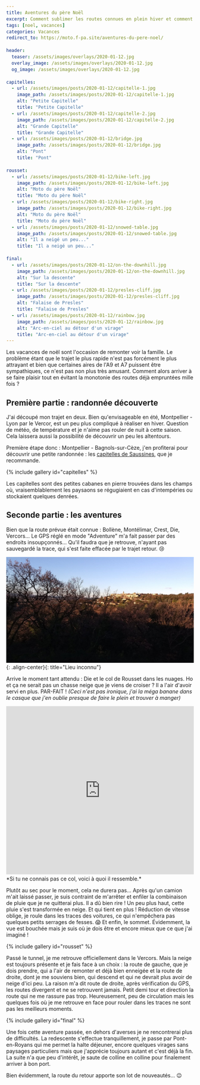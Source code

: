 ```yaml
---
title: Aventures du père Noël
excerpt: Comment sublimer les routes connues en plein hiver et comment se retrouver à jouer les aventuriers au beau milieu du vercors un 23 décembre ?
tags: [noel, vacances]
categories: Vacances
redirect_to: https://moto.f-pa.site/aventures-du-pere-noel/

header:
  teaser: /assets/images/overlays/2020-01-12.jpg
  overlay_image: /assets/images/overlays/2020-01-12.jpg
  og_image: /assets/images/overlays/2020-01-12.jpg

capitelles:
  - url: /assets/images/posts/2020-01-12/capitelle-1.jpg
    image_path: /assets/images/posts/2020-01-12/capitelle-1.jpg
    alt: "Petite Capitelle"
    title: "Petite Capitelle"
  - url: /assets/images/posts/2020-01-12/capitelle-2.jpg
    image_path: /assets/images/posts/2020-01-12/capitelle-2.jpg
    alt: "Grande Capitelle"
    title: "Grande Capitelle"
  - url: /assets/images/posts/2020-01-12/bridge.jpg
    image_path: /assets/images/posts/2020-01-12/bridge.jpg
    alt: "Pont"
    title: "Pont"

rousset:
  - url: /assets/images/posts/2020-01-12/bike-left.jpg
    image_path: /assets/images/posts/2020-01-12/bike-left.jpg
    alt: "Moto du père Noël"
    title: "Moto du père Noël"
  - url: /assets/images/posts/2020-01-12/bike-right.jpg
    image_path: /assets/images/posts/2020-01-12/bike-right.jpg
    alt: "Moto du père Noël"
    title: "Moto du père Noël"
  - url: /assets/images/posts/2020-01-12/snowed-table.jpg
    image_path: /assets/images/posts/2020-01-12/snowed-table.jpg
    alt: "Il a neigé un peu..."
    title: "Il a neigé un peu..."

final:
  - url: /assets/images/posts/2020-01-12/on-the-downhill.jpg
    image_path: /assets/images/posts/2020-01-12/on-the-downhill.jpg
    alt: "Sur la descente"
    title: "Sur la descente"
  - url: /assets/images/posts/2020-01-12/presles-cliff.jpg
    image_path: /assets/images/posts/2020-01-12/presles-cliff.jpg
    alt: "Falaise de Presles"
    title: "Falaise de Presles"
  - url: /assets/images/posts/2020-01-12/rainbow.jpg
    image_path: /assets/images/posts/2020-01-12/rainbow.jpg
    alt: "Arc-en-ciel au détour d'un virage"
    title: "Arc-en-ciel au détour d'un virage"
---
```


Les vacances de noël sont l'occasion de remonter voir la famille. Le problème étant que le trajet le plus rapide n'est pas forcément
le plus attrayant et bien que certaines aires de l'A9 et A7 puissent être sympathiques, ce n'est pas non plus très amusant.
Comment alors arriver à se faire plaisir tout en évitant la monotonie des routes déjà empruntées mille fois ?

## Première partie : randonnée découverte

J'ai découpé mon trajet en deux. Bien qu'envisageable en été, Montpellier - Lyon par le Vercor, est un peu plus compliqué
à réaliser en hiver. Question de météo, de température et je n'aime pas rouler de nuit à cette saison. Cela laissera aussi la possibilité
de découvrir un peu les altentours.

Première étape donc : Montpellier - Bagnols-sur-Cèze, j'en profiterai pour découvrir une petite randonnée : les
[capitelles de Saussines](https://www.visorando.com/randonnee-circuit-des-capitelles-de-saussines/), que je recommande.

{% include gallery id="capitelles" %}

Les capitelles sont des petites cabanes en pierre trouvées dans les champs où, vraisemblablement les paysaons se régugiaient
en cas d'intempéries ou stockaient quelques denrées.

## Seconde partie : les aventures

Bien que la route prévue était connue : Bollène, Montélimar, Crest, Die, Vercors... Le GPS réglé en mode "Adventure" m'a
fait passer par des endroits insoupçonnés... Qu'il faudra que je retrouve, n'ayant pas sauvegardé la trace, qui s'est
faite effacée par le trajet retour. &#128546; <!-- cry -->

[![Lieu inconnu](/assets/images/posts/2020-01-12/unknown-location.jpg)](/assets/images/posts/2020-01-12/unknown-location.jpg){: .align-center}{: title="Lieu inconnu"}

Arrive le moment tant attendu : Die et le col de Rousset dans les nuages. Ho et ça ne serait pas un
chasse neige que je viens de croiser ? Il a l'air d'avoir servi en plus. PAR-FAIT ! *(Ceci n'est pas ironique, j'ai la méga
banane dans le casque que j'en oublie presque de faire le plein et trouver à manger)*

<iframe src="https://www.google.com/maps/embed?pb=!1m28!1m12!1m3!1d22641.006021968195!2d5.374047630658137!3d44.819002703928206!2m3!1f0!2f0!3f0!3m2!1i1024!2i768!4f13.1!4m13!3e0!4m5!1s0x12cab5e36cfe0abb%3A0xdc4edbe4081ca082!2sChamaloc!3m2!1d44.79882!2d5.3836699999999995!4m5!1s0x12caca873238d22b%3A0x32e8ae2b5b352aee!2sCol%20de%20Rousset%2C%2026150%20Chamaloc!3m2!1d44.8369444!2d5.3994444!5e0!3m2!1sfr!2sfr!4v1578842776892!5m2!1sfr!2sfr" width="100%" height="450" frameborder="0" style="border:0;" allowfullscreen=""></iframe>
*Si tu ne connais pas ce col, voici à quoi il ressemble.*

Plutôt au sec pour le moment, cela ne durera pas... Après qu'un camion m'ait laissé passer, je suis contraint de m'arrêter et enfiler
la combinaison de pluie que je ne quitterai plus. Il a dû bien rire ! Un peu plus haut, cette pluie s'est transformée en neige. Et qui tient en plus !
Réduction de vitesse oblige, je roule dans les traces des voitures, ce qui n'empêchera pas quelques petits serrages de fesses. &#128561; <!-- fear -->
Et enfin, le sommet. Évidemment, la vue est bouchée mais je suis où je dois être et encore mieux que ce que j'ai imaginé !

{% include gallery id="rousset" %}

Passé le tunnel, je me retrouve officiellement dans le Vercors. Mais la neige est toujours présente et je fais face à un choix :
la route de gauche, que je dois prendre, qui a l'air de remonter et déjà bien enneigée et la route de droite, dont je me souviens bien,
qui descend et qui ne devrait plus avoir de neige d'ici peu. La raison m'a dit route de droite, après vérification du GPS,
les routes divergent et ne se retrouvent jamais. Petit demi tour et direction la route qui ne me rassure pas trop. Heureusement,
peu de circulation mais les quelques fois où je me retrouve en face pour rouler dans les traces ne sont pas les meilleurs moments.

{% include gallery id="final" %}

Une fois cette aventure passée, en dehors d'averses je ne rencontrerai plus de difficultés. La redescente s'effectue tranquillement,
je passe par Pont-en-Royans qui me permet la halte déjeuner, encore quelques virages sans paysages particuliers mais que j'apprécie
toujours autant et c'est déjà la fin. La suite n'a que peu d'intérêt, je saute de colline en colline pour finalement arriver à bon port.

Bien évidemment, la route du retour apporte son lot de nouveautés... &#128521; <!-- wink -->
